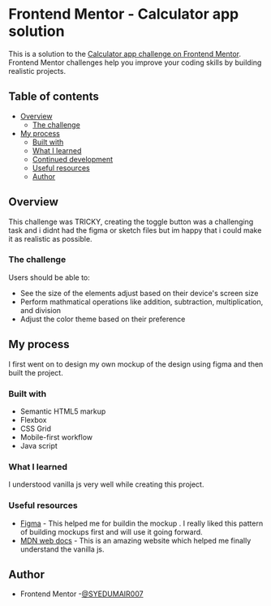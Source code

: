 # Frontend Mentor - Calculator app solution

This is a solution to the [Calculator app challenge on Frontend Mentor](https://www.frontendmentor.io/challenges/calculator-app-9lteq5N29). Frontend Mentor challenges help you improve your coding skills by building realistic projects. 

## Table of contents

- [Overview](#overview)
  - [The challenge](#the-challenge)
- [My process](#my-process)
  - [Built with](#built-with)
  - [What I learned](#what-i-learned)
  - [Continued development](#continued-development)
  - [Useful resources](#useful-resources)
  - [Author](#author)



## Overview
This challenge was TRICKY, creating the toggle button was a challenging task and i didnt had the figma or sketch files but im happy that i could make it as realistic as possible.
### The challenge

Users should be able to:

- See the size of the elements adjust based on their device's screen size
- Perform mathmatical operations like addition, subtraction, multiplication, and division
- Adjust the color theme based on their preference


## My process
I first went on to design my own mockup of the design using figma and then built the project.

### Built with

- Semantic HTML5 markup
- Flexbox
- CSS Grid
- Mobile-first workflow
- Java script


### What I learned
I understood vanilla js very well while creating this project.


### Useful resources

- [Figma](https://www.figma.com) - This helped me for buildin the mockup . I really liked this pattern of building mockups first and will use it going forward.
- [MDN web docs](https://developer.mozilla.org/en-US/) - This is an amazing website which helped me finally understand the vanilla js. 


## Author

- Frontend Mentor -[@SYEDUMAIR007](https://www.frontendmentor.io/profile/SYEDUMAIR007)



